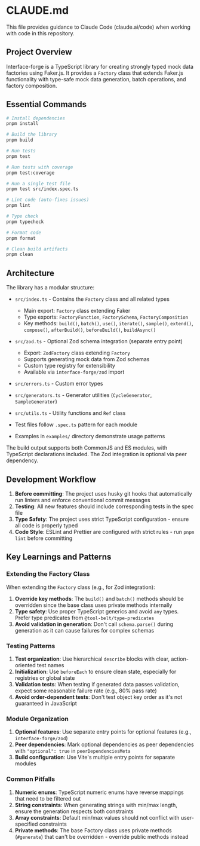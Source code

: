 # CLAUDE.md

This file provides guidance to Claude Code (claude.ai/code) when working with code in this repository.

## Project Overview

Interface-forge is a TypeScript library for creating strongly typed mock data factories using Faker.js. It provides a `Factory` class that extends Faker.js functionality with type-safe mock data generation, batch operations, and factory composition.

## Essential Commands

```bash
# Install dependencies
pnpm install

# Build the library
pnpm build

# Run tests
pnpm test

# Run tests with coverage
pnpm test:coverage

# Run a single test file
pnpm test src/index.spec.ts

# Lint code (auto-fixes issues)
pnpm lint

# Type check
pnpm typecheck

# Format code
pnpm format

# Clean build artifacts
pnpm clean
```

## Architecture

The library has a modular structure:

- `src/index.ts` - Contains the `Factory` class and all related types
  - Main export: `Factory` class extending Faker
  - Type exports: `FactoryFunction`, `FactorySchema`, `FactoryComposition`
  - Key methods: `build()`, `batch()`, `use()`, `iterate()`, `sample()`, `extend()`, `compose()`, `afterBuild()`, `beforeBuild()`, `buildAsync()`

- `src/zod.ts` - Optional Zod schema integration (separate entry point)
  - Export: `ZodFactory` class extending `Factory`
  - Supports generating mock data from Zod schemas
  - Custom type registry for extensibility
  - Available via `interface-forge/zod` import

- `src/errors.ts` - Custom error types
- `src/generators.ts` - Generator utilities (`CycleGenerator`, `SampleGenerator`)
- `src/utils.ts` - Utility functions and `Ref` class

- Test files follow `.spec.ts` pattern for each module
- Examples in `examples/` directory demonstrate usage patterns

The build output supports both CommonJS and ES modules, with TypeScript declarations included. The Zod integration is optional via peer dependency.

## Development Workflow

1. **Before committing**: The project uses husky git hooks that automatically run linters and enforce conventional commit messages
2. **Testing**: All new features should include corresponding tests in the spec file
3. **Type Safety**: The project uses strict TypeScript configuration - ensure all code is properly typed
4. **Code Style**: ESLint and Prettier are configured with strict rules - run `pnpm lint` before committing

## Key Learnings and Patterns

### Extending the Factory Class

When extending the `Factory` class (e.g., for Zod integration):

1. **Override key methods**: The `build()` and `batch()` methods should be overridden since the base class uses private methods internally
2. **Type safety**: Use proper TypeScript generics and avoid `any` types. Prefer type predicates from `@tool-belt/type-predicates`
3. **Avoid validation in generation**: Don't call `schema.parse()` during generation as it can cause failures for complex schemas

### Testing Patterns

1. **Test organization**: Use hierarchical `describe` blocks with clear, action-oriented test names
2. **Initialization**: Use `beforeEach` to ensure clean state, especially for registries or global state
3. **Validation tests**: When testing if generated data passes validation, expect some reasonable failure rate (e.g., 80% pass rate)
4. **Avoid order-dependent tests**: Don't test object key order as it's not guaranteed in JavaScript

### Module Organization

1. **Optional features**: Use separate entry points for optional features (e.g., `interface-forge/zod`)
2. **Peer dependencies**: Mark optional dependencies as peer dependencies with `"optional": true` in `peerDependenciesMeta`
3. **Build configuration**: Use Vite's multiple entry points for separate modules

### Common Pitfalls

1. **Numeric enums**: TypeScript numeric enums have reverse mappings that need to be filtered out
2. **String constraints**: When generating strings with min/max length, ensure the generation respects both constraints
3. **Array constraints**: Default min/max values should not conflict with user-specified constraints
4. **Private methods**: The base Factory class uses private methods (`#generate`) that can't be overridden - override public methods instead